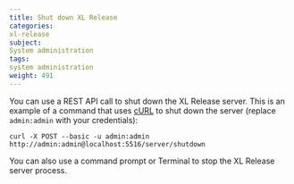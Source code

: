 ```yaml
---
title: Shut down XL Release
categories:
xl-release
subject:
System administration
tags:
system administration
weight: 491
---
```


You can use a REST API call to shut down the XL Release server. This is an example of a command that uses [cURL](http://curl.haxx.se/) to shut down the server (replace `admin:admin` with your credentials):

    curl -X POST --basic -u admin:admin http://admin:admin@localhost:5516/server/shutdown

You can also use a command prompt or Terminal to stop the XL Release server process.
